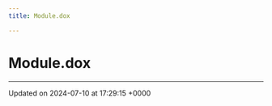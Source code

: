 ```yaml
---
title: Module.dox

---
```


# Module.dox








-------------------------------

Updated on 2024-07-10 at 17:29:15 +0000
